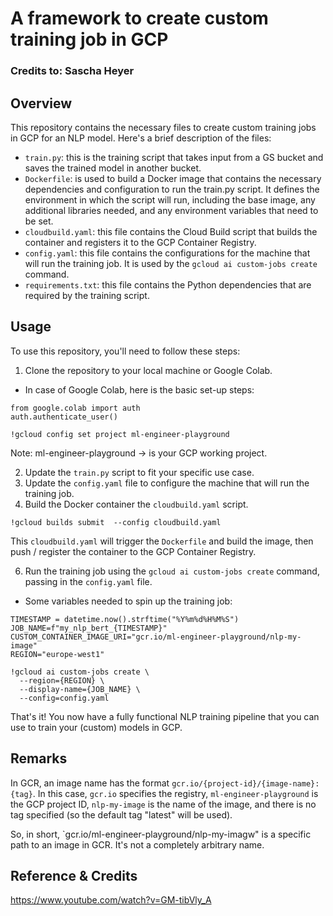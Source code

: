 # A framework to create custom training job in GCP
### Credits to: Sascha Heyer

## Overview
This repository contains the necessary files to create custom training jobs in GCP for an NLP model. Here's a brief description of the files:

- `train.py`: this is the training script that takes input from a GS bucket and saves the trained model in another bucket.
- `Dockerfile`: is used to build a Docker image that contains the necessary dependencies and configuration to run the train.py script. It defines the environment in which the script will run, including the base image, any additional libraries needed, and any environment variables that need to be set.
- `cloudbuild.yaml`: this file contains the Cloud Build script that builds the container and registers it to the GCP Container Registry.
- `config.yaml`: this file contains the configurations for the machine that will run the training job. It is used by the `gcloud ai custom-jobs create` command.
- `requirements.txt`: this file contains the Python dependencies that are required by the training script.


## Usage
To use this repository, you'll need to follow these steps:

1. Clone the repository to your local machine or Google Colab.
- In case of Google Colab, here is the basic set-up steps:
```
from google.colab import auth
auth.authenticate_user()
```

```
!gcloud config set project ml-engineer-playground
```
Note: ml-engineer-playground -> is your GCP working project.

2. Update the `train.py` script to fit your specific use case.
3. Update the `config.yaml` file to configure the machine that will run the training job.
4. Build the Docker container the `cloudbuild.yaml` script.
```
!gcloud builds submit  --config cloudbuild.yaml
```
This  `cloudbuild.yaml` will trigger the `Dockerfile` and build the image, then push / register the container to the GCP Container Registry.

6. Run the training job using the `gcloud ai custom-jobs create` command, passing in the `config.yaml` file.
- Some variables needed to spin up the training job:
```
TIMESTAMP = datetime.now().strftime("%Y%m%d%H%M%S")
JOB_NAME=f"my_nlp_bert_{TIMESTAMP}"
CUSTOM_CONTAINER_IMAGE_URI="gcr.io/ml-engineer-playground/nlp-my-image"
REGION="europe-west1"
```
```
!gcloud ai custom-jobs create \
  --region={REGION} \
  --display-name={JOB_NAME} \
  --config=config.yaml
```

That's it! You now have a fully functional NLP training pipeline that you can use to train your (custom) models in GCP.



## Remarks
In GCR, an image name has the format `gcr.io/{project-id}/{image-name}:{tag}`. In this case, `gcr.io` specifies the registry, `ml-engineer-playground` is the GCP project ID, `nlp-my-image` is the name of the image, and there is no tag specified (so the default tag "latest" will be used).

So, in short, `gcr.io/ml-engineer-playground/nlp-my-imagw" is a specific path to an image in GCR. It's not a completely arbitrary name.



## Reference & Credits
https://www.youtube.com/watch?v=GM-tibVly_A

